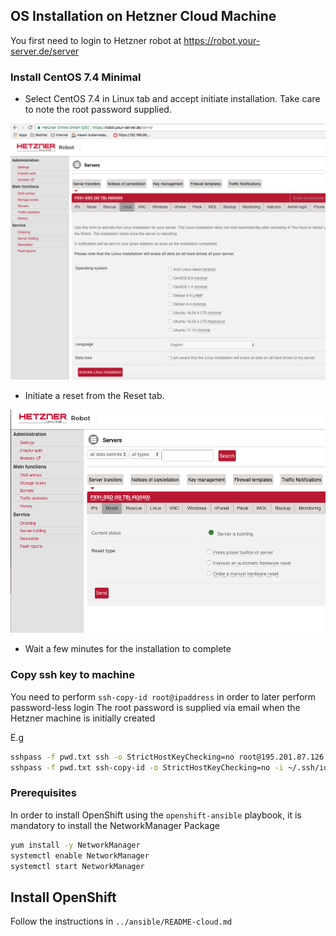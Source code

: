 ## OS Installation on Hetzner Cloud Machine

You first need to login to Hetzner robot
at https://robot.your-server.de/server

### Install CentOS 7.4 Minimal

* Select CentOS 7.4 in Linux tab and accept initiate installation. Take care to note the root password supplied.

![Linux installation](linux-installation.png)

* Initiate a reset from the Reset tab.

![Hardware reset](hardware-reset.png)

* Wait a few minutes for the installation to complete

### Copy ssh key to machine

You need to perform `ssh-copy-id root@ipaddress` in order to later perform password-less login
The root password is supplied via email when the Hetzner machine is initially created

E.g

```bash
sshpass -f pwd.txt ssh -o StrictHostKeyChecking=no root@195.201.87.126 "mkdir ~/.ssh && chmod 700 ~/.ssh && touch ~/.ssh/authorized_keys && chmod 600 ~/.ssh/authorized_keys"
sshpass -f pwd.txt ssh-copy-id -o StrictHostKeyChecking=no -i ~/.ssh/id_rsa.pub root@195.201.87.126
```

### Prerequisites

In order to install OpenShift using the `openshift-ansible` playbook, it is mandatory to install the NetworkManager Package 

```bash
yum install -y NetworkManager
systemctl enable NetworkManager
systemctl start NetworkManager
```

## Install OpenShift

Follow the instructions in `../ansible/README-cloud.md`
